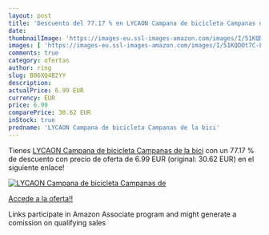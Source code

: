 ```yaml
---
layout: post
title: 'Descuento del 77.17 % en LYCAON Campana de bicicleta Campanas de '
date: 
thumbnailImage: 'https://images-eu.ssl-images-amazon.com/images/I/51KQDOt7C-L._SL200_.jpg'
images: [ 'https://images-eu.ssl-images-amazon.com/images/I/51KQDOt7C-L._SL200_.jpg' ]
comments: true
category: ofertas
author: ring
slug: B06XQ4B2YY
description:
actualPrice: 6.99 EUR
currency: EUR
price: 6.99
comparePrice: 30.62 EUR
inStock: true
prodname: 'LYCAON Campana de bicicleta Campanas de la bici'
---
```


Tienes [LYCAON Campana de bicicleta Campanas de la bici](https://www.amazon.es/dp/B06XQ4B2YY/?tag=tolees-21) con un 77.17 % de descuento con precio de oferta de 6.99 EUR (original: 30.62 EUR) en el siguiente enlace!

[![LYCAON Campana de bicicleta Campanas de ](https://images-eu.ssl-images-amazon.com/images/I/51KQDOt7C-L._SL200_.jpg)](https://www.amazon.es/dp/B06XQ4B2YY/?tag=tolees-21)

[Accede a la oferta!!](https://www.amazon.es/dp/B06XQ4B2YY/?tag=tolees-21)

Links participate in Amazon Associate program and might generate a comission on qualifying sales


